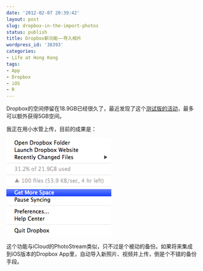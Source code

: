 ```yaml
---
date: '2012-02-07 20:39:42'
layout: post
slug: dropbox-in-the-import-photos
status: publish
title: Dropbox新功能——导入相片
wordpress_id: '38393'
categories:
- Life at Hong Kong
tags:
- App
- Dropbox
- iOS
- R
---
```


Dropbox的空间停留在18.9GB已经很久了，最近发现了这个[测试版的活动](http://forums.dropbox.com/topic.php?id=53106)，最多可以额外获得5GB空间。




我正在用小水管上传，目前的成果是：




![Space](/images/in_post/space.png)




这个功能与iCloud的PhotoStream类似，只不过是个被动的备份。如果将来集成到iOS版本的Dropbox App里，自动导入新照片、视频并上传，倒是个不错的备份手段。
